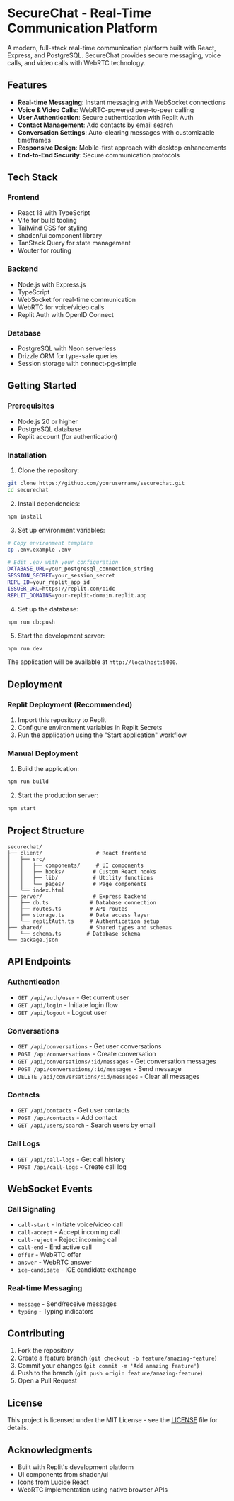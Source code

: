 # SecureChat - Real-Time Communication Platform

A modern, full-stack real-time communication platform built with React, Express, and PostgreSQL. SecureChat provides secure messaging, voice calls, and video calls with WebRTC technology.

## Features

- **Real-time Messaging**: Instant messaging with WebSocket connections
- **Voice & Video Calls**: WebRTC-powered peer-to-peer calling
- **User Authentication**: Secure authentication with Replit Auth
- **Contact Management**: Add contacts by email search
- **Conversation Settings**: Auto-clearing messages with customizable timeframes
- **Responsive Design**: Mobile-first approach with desktop enhancements
- **End-to-End Security**: Secure communication protocols

## Tech Stack

### Frontend
- React 18 with TypeScript
- Vite for build tooling
- Tailwind CSS for styling
- shadcn/ui component library
- TanStack Query for state management
- Wouter for routing

### Backend
- Node.js with Express.js
- TypeScript
- WebSocket for real-time communication
- WebRTC for voice/video calls
- Replit Auth with OpenID Connect

### Database
- PostgreSQL with Neon serverless
- Drizzle ORM for type-safe queries
- Session storage with connect-pg-simple

## Getting Started

### Prerequisites
- Node.js 20 or higher
- PostgreSQL database
- Replit account (for authentication)

### Installation

1. Clone the repository:
```bash
git clone https://github.com/yourusername/securechat.git
cd securechat
```

2. Install dependencies:
```bash
npm install
```

3. Set up environment variables:
```bash
# Copy environment template
cp .env.example .env

# Edit .env with your configuration
DATABASE_URL=your_postgresql_connection_string
SESSION_SECRET=your_session_secret
REPL_ID=your_replit_app_id
ISSUER_URL=https://replit.com/oidc
REPLIT_DOMAINS=your-replit-domain.replit.app
```

4. Set up the database:
```bash
npm run db:push
```

5. Start the development server:
```bash
npm run dev
```

The application will be available at `http://localhost:5000`.

## Deployment

### Replit Deployment (Recommended)
1. Import this repository to Replit
2. Configure environment variables in Replit Secrets
3. Run the application using the "Start application" workflow

### Manual Deployment
1. Build the application:
```bash
npm run build
```

2. Start the production server:
```bash
npm start
```

## Project Structure

```
securechat/
├── client/                 # React frontend
│   ├── src/
│   │   ├── components/     # UI components
│   │   ├── hooks/         # Custom React hooks
│   │   ├── lib/           # Utility functions
│   │   └── pages/         # Page components
│   └── index.html
├── server/                # Express backend
│   ├── db.ts             # Database connection
│   ├── routes.ts         # API routes
│   ├── storage.ts        # Data access layer
│   └── replitAuth.ts     # Authentication setup
├── shared/               # Shared types and schemas
│   └── schema.ts        # Database schema
└── package.json
```

## API Endpoints

### Authentication
- `GET /api/auth/user` - Get current user
- `GET /api/login` - Initiate login flow
- `GET /api/logout` - Logout user

### Conversations
- `GET /api/conversations` - Get user conversations
- `POST /api/conversations` - Create conversation
- `GET /api/conversations/:id/messages` - Get conversation messages
- `POST /api/conversations/:id/messages` - Send message
- `DELETE /api/conversations/:id/messages` - Clear all messages

### Contacts
- `GET /api/contacts` - Get user contacts
- `POST /api/contacts` - Add contact
- `GET /api/users/search` - Search users by email

### Call Logs
- `GET /api/call-logs` - Get call history
- `POST /api/call-logs` - Create call log

## WebSocket Events

### Call Signaling
- `call-start` - Initiate voice/video call
- `call-accept` - Accept incoming call
- `call-reject` - Reject incoming call
- `call-end` - End active call
- `offer` - WebRTC offer
- `answer` - WebRTC answer
- `ice-candidate` - ICE candidate exchange

### Real-time Messaging
- `message` - Send/receive messages
- `typing` - Typing indicators

## Contributing

1. Fork the repository
2. Create a feature branch (`git checkout -b feature/amazing-feature`)
3. Commit your changes (`git commit -m 'Add amazing feature'`)
4. Push to the branch (`git push origin feature/amazing-feature`)
5. Open a Pull Request

## License

This project is licensed under the MIT License - see the [LICENSE](LICENSE) file for details.

## Acknowledgments

- Built with Replit's development platform
- UI components from shadcn/ui
- Icons from Lucide React
- WebRTC implementation using native browser APIs